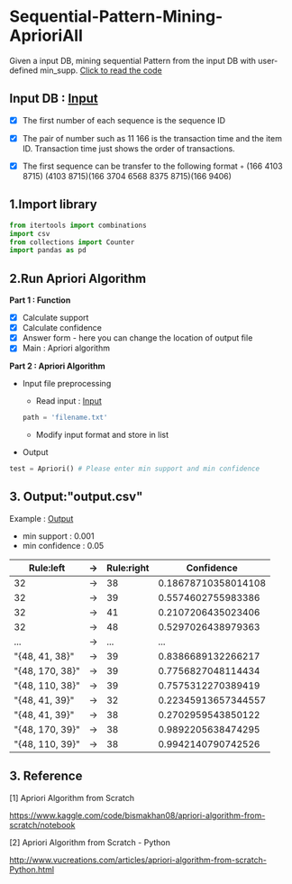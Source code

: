 # Sequential-Pattern-Mining-AprioriAll

Given a input DB, mining sequential Pattern from the input DB with user-defined min_supp.
[Click to read the code](https://github.com/podo47/Sequential-Pattern-Mining-AprioriAll/blob/main/Sequential_Pattern_Mining_Algorithm.ipynb)

## Input DB : [Input](https://github.com/podo47/Sequential-Pattern-Mining-AprioriAll/blob/main/seqdata.dat.txt)
- [x] The first number of each sequence is the sequence ID
- [x] The pair of number such as 11 166 is the transaction time and the item ID. Transaction time just shows the order of transactions.
- [x] The first sequence can be transfer to the following format
  ◦ (166 4103 8715) (4103 8715)(166 3704 6568 8375 8715)(166 9406)
  

## 1.Import library
``` python
from itertools import combinations
import csv
from collections import Counter
import pandas as pd
```

## 2.Run Apriori Algorithm

**Part 1 : Function**
- [x] Calculate support
- [x] Calculate confidence
- [x] Answer form - here you can change the location of output file
- [x] Main : Apriori algorithm

**Part 2 : Apriori Algorithm**
* Input file preprocessing
  * Read input : [Input](https://github.com/podo47/Apriori-Algorithm/blob/main/input.txt)
  
  
  ``` python
  path = 'filename.txt'
  ```

  * Modify input format and store in list
  
* Output 
``` python
test = Apriori() # Please enter min support and min confidence 
```
## 3. Output:"output.csv"

Example : [Output](https://github.com/podo47/Apriori-Algorithm/blob/main/output.csv)
* min support : 0.001
* min confidence : 0.05

| Rule:left       | → | Rule:right | Confidence           |
|-----------------|---|------------|----------------------|
| 32              | → | 38         | 0.18678710358014108  |
| 32              | → | 39         | 0.5574602755983386   |
| 32              | → | 41         | 0.2107206435023406   |
| 32              | → | 48         | 0.5297026438979363   |
| ...             | → | ...        | ... |
| "{48, 41, 38}"  | → | 39         | 0.8386689132266217   |
| "{48, 170, 38}" | → | 39         | 0.7756827048114434   |
| "{48, 110, 38}" | → | 39         | 0.7575312270389419   |
| "{48, 41, 39}"  | → | 32         | 0.22345913657344557  |
| "{48, 41, 39}"  | → | 38         | 0.2702959543850122   |
| "{48, 170, 39}" | → | 38         | 0.9892205638474295   |
| "{48, 110, 39}" | → | 38         | 0.9942140790742526   |


## 3. Reference
[1] Apriori Algorithm from Scratch

https://www.kaggle.com/code/bismakhan08/apriori-algorithm-from-scratch/notebook

[2] Apriori Algorithm from Scratch - Python

http://www.vucreations.com/articles/apriori-algorithm-from-scratch-Python.html
